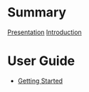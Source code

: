 # Summary

[Presentation](./presentation.md)
[Introduction](./introduction.md)

# User Guide

- [Getting Started](guide/getting_started.md)
